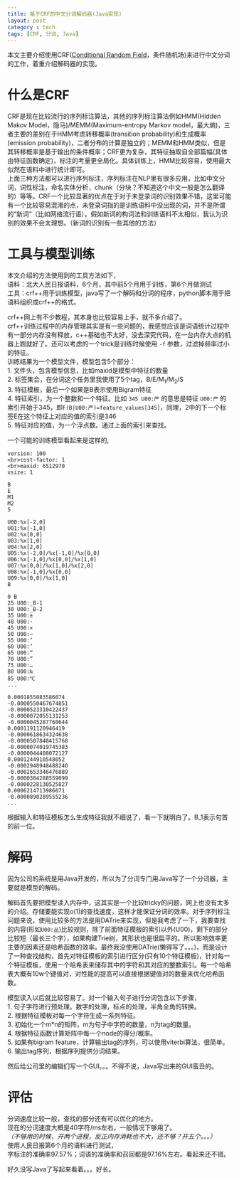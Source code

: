 ```yaml
---
title: 基于CRF的中文分词解码器(Java实现)
layout: post
category : tech
tags: [CRF, 分词, Java] 
---
```


本文主要介绍使用CRF([Conditional Random Field](http://en.wikipedia.org/wiki/Conditional_random_field)，条件随机场)来进行中文分词的工作，着重介绍解码器的实现。

# 什么是CRF

CRF是现在比较流行的序列标注算法，其他的序列标注算法例如HMM(Hidden Makov Model，隐马)/MEMM(Maximum-entropy Markov model，最大熵)，三者主要的差别在于HMM考虑转移概率(transition probability)和生成概率(emission probability)，二者分布的计算是独立的；MEMM和HMM类似，但是其转移概率是基于输出的条件概率；CRF更为复杂，其特征抽取自全部篇幅(具体由特征函数确定)，标注的考量更全局化。具体训练上，HMM比较容易，使用最大似然在语料中进行统计即可。
<br />上面三种方法都可以进行序列标注，序列标注在NLP里有很多应用，比如中文分词，词性标注，命名实体分析，chunk（分块？不知道这个中文一般是怎么翻译的）等等。CRF一个比较显著的优点在于对于未登录词的识别效果不错，这里可能有一个比较容易混淆的点，未登录词指的是训练语料中没出现的词，并不是所谓的“新词”（比如网络流行语）。假如新词的构词法和训练语料不太相似，我认为识别的效果不会太理想。（新词的识别有一些其他的方法）

# 工具与模型训练

本文介绍的方法使用到的工具方法如下，
<br />语料：北大人民日报语料，6个月，其中前5个月用于训练，第6个月做测试
<br />工具：crf++用于训练模型，java写了一个解码和分词的程序，python脚本用于把语料组织成crf++的格式。

crf++网上有不少教程，其本身也比较容易上手，就不多介绍了。
<br />crf++训练过程中的内存管理其实是有一些问题的，我感觉应该是词语统计过程中有一部分内存没有释放，c++基础也不太好，没去深究代码，在一台内存大点的机器上跑就好了。还可以考虑的一个trick是训练时候使用 `-f` 参数，过滤掉频率过小的特征。
<br>训练结果为一个模型文件，模型包含5个部分：
<br>1. 文件头，包含模型信息，比如maxid是模型中特征的数量
<br>2. 标签集合，在分词这个任务里我使用了5个tag，B/E/M<sub>1</sub>/M<sub>2</sub>/S
<br>3. 特征模板，最后一个如果是B表示使用Bigram特征
<br>4. 特征索引，为一个整数和一个特征。比如 `345 U00:严` 的意思是特征 `U00:严` 的索引开始于345，即`F(B|U00:严)=feature_values[345]`，同理，2中的下一个标签E在这个特征上对应的值的索引是346
<br>5. 特征对应的值，为一个浮点数。通过上面的索引来查找。

一个可能的训练模型看起来是这样的,

	version: 100
	<br>cost-factor: 1
	<br>maxid: 6512970
	xsize: 1
	
	B
	E
	M1
	M2
	S
	
	U00:%x[-2,0]
	U01:%x[-1,0]
	U02:%x[0,0]
	U03:%x[1,0]
	U04:%x[2,0]
	U05:%x[-2,0]/%x[-1,0]/%x[0,0]
	U06:%x[-1,0]/%x[0,0]/%x[1,0]
	U07:%x[0,0]/%x[1,0]/%x[2,0]
	U08:%x[-1,0]/%x[0,0]
	U09:%x[0,0]/%x[1,0]
	B
	
	0 B
	25 U00:_B-1
	30 U00:_B-2
	35 U00:±
	40 U00:·
	45 U00:×
	50 U00:—
	55 U00:‘
	60 U00:’
	65 U00:“
	70 U00:”
	75 U00:…
	80 U00:‰
	85 U00:℃
	...

	0.0001855083586074
	-0.0000550467674851
	-0.0000523310422437
	-0.0000072055131253
	-0.0000045287760644
	0.0001191120946419
	-0.0000618634324638
	-0.0000507848415768
	-0.0000074019745383
	-0.0000044408072127
	0.0001244910548052
	-0.0002948948488240
	-0.0002653346476889
	-0.0000384288559099
	-0.0000228130525827
	0.0006214713986071
	-0.0000890289555236
	...

根据输入和特征模板怎么生成特征我就不细说了，看一下就明白了。B_1表示句首的前一位。

# 解码

因为公司的系统是用Java开发的，所以为了分词专门用Java写了一个分词器，主要就是模型的解码。

解码首先要把模型读入内存中，这其实是一个比较tricky的问题，网上也没有太多的介绍。存储要能实现o(1)的查找速度，这样才能保证分词的效率。对于序列标注问题来说，使用比较多的方法是用DATrie来实现，但是我考虑了一下，我要查找的内容(形如`U00:丛`)比较规则，除了前面特征模板的索引以外(U00)，剩下的部分比较短（最长三个字），如果构建Trie树，其形状也是很扁平的。所以影响效率更主要的因素还是哈希函数的效率。最终我没使用DATrie(懒得写了。。。)，而是设计了一种查找结构，首先对特征模板的索引进行区分(只有10个特征模板)，针对每一个特征模板，使用一个哈希表来储存其中的字符和其对应的整数索引。每一个哈希表大概有10w个键值对，对性能的提高可以直接根据键值对的数量来优化哈希函数。

模型读入以后就比较容易了。对一个输入句子进行分词包含以下步骤，
<br>1. 句子字符进行预处理。数字的处理，标点的处理，半角全角的转换。
<br>2. 根据特征模板对每一个字符生成一系列特征。
<br>3. 初始化一个m*n的矩阵，m为句子中字符的数量，n为tag的数量。
<br>4. 根据特征函数计算矩阵中每一个node的得分/概率。
<br>5. 如果有bigram feature，计算输出tag的序列，可以使用viterbi算法，很简单。
<br>6. 输出tag序列，根据序列提供分词结果。

然后给公司里的编辑们写一个GUI。。。不得不说，Java写出来的GUI蛮丑的。

# 评估

分词速度比较一般，查找的部分还有可以优化的地方。
<br>现在的分词速度大概是40字符/ms左右，一般情况下够用了。
<br>*（不够用的时候，开两个进程，反正内存消耗也不大，还不够？开五个。。。）*
<br>使用人民日报第6个月的语料进行测试，
<br>字标注的准确率97.57%；词语的准确率和召回都是97.16%左右。看起来还不错。

好久没写Java了写起来看着。。。好长。